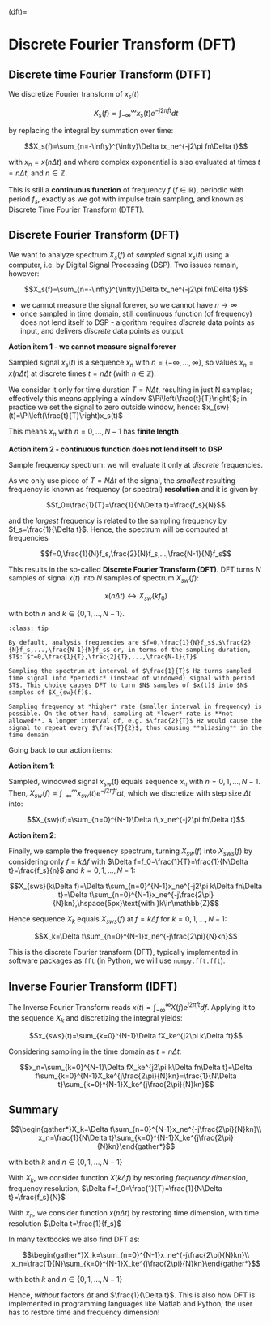 (dft)=
# Discrete Fourier Transform (DFT)

## Discrete time Fourier Transform (DTFT)

We discretize Fourier transform of $x_s(t)$

$$X_s(f)=\int_{-\infty}^{\infty}x_s(t)e^{-j2\pi ft}dt$$

by replacing the integral by summation over time:

$$X_s(f)=\sum_{n=-\infty}^{\infty}\Delta tx_ne^{-j2\pi fn\Delta t}$$

with $x_n=x(n\Delta t)$ and where complex exponential is also evaluated at times $t=n\Delta t$, and $n\in\mathbb{Z}$.

This is still a **continuous function** of frequency $f$ ($f\in\mathbb{R}$), periodic with period $f_s$, exactly as we got with impulse train sampling, and known as Discrete Time Fourier Transform (DTFT).

## Discrete Fourier Transform (DFT)

We want to analyze spectrum $X_s(f)$ of *sampled* signal $x_s(t)$ using a computer, i.e. by Digital Signal Processing (DSP). Two issues remain, however:

$$X_s(f)=\sum_{n=-\infty}^{\infty}\Delta tx_ne^{-j2\pi fn\Delta t}$$

* we cannot measure the signal forever, so we cannot have $n\to\infty$
* once sampled in time domain, still continuous function (of frequency) does not lend itself to DSP - algorithm requires *discrete* data points as input, and delivers *discrete* data points as output

**Action item 1 - we cannot measure signal forever**

Sampled signal $x_s(t)$ is a sequence $x_n$ with $n=\{-\infty,...,\infty\}$, so values $x_n=x(n\Delta t)$ at discrete times $t=n\Delta t$ (with $n\in\mathbb{Z}$).

We consider it only for time duration $T=N\Delta t$, resulting in just N samples; effectively this means applying a window $\Pi\left(\frac{t}{T}\right)$; in practice we set the signal to zero outside window, hence: $x_{sw}(t)=\Pi\left(\frac{t}{T}\right)x_s(t)$

This means $x_n$ with $n=0,...,N-1$ has **finite length**

**Action item 2 - continuous function does not lend itself to DSP**

Sample frequency spectrum: we will evaluate it only at *discrete* frequencies.

As we only use piece of $T=N\Delta t$ of the signal, the *smallest* resulting frequency is known as frequency (or spectral) **resolution** and it is given by

$$f_0=\frac{1}{T}=\frac{1}{N\Delta t}=\frac{f_s}{N}$$

and the *largest* frequency is related to the sampling frequency by $f_s=\frac{1}{\Delta t}$. Hence, the spectrum will be computed at frequencies

$$f=0,\frac{1}{N}f_s,\frac{2}{N}f_s,...,\frac{N-1}{N}f_s$$

This results in the so-called **Discrete Fourier Transform (DFT)**. DFT turns $N$ samples of signal $x(t)$ into $N$ samples of spectrum $X_{sw}(f)$:

$$x(n\Delta t) \leftrightarrow X_{sw}(kf_0)$$

with both $n$ and $k\in\{0,1,...,N-1\}$.

```{admonition} Frequency sampling (background information)
:class: tip

By default, analysis frequencies are $f=0,\frac{1}{N}f_s$,$\frac{2}{N}f_s,...,\frac{N-1}{N}f_s$ or, in terms of the sampling duration, $T$: $f=0,\frac{1}{T},\frac{2}{T},...,\frac{N-1}{T}$

Sampling the spectrum at interval of $\frac{1}{T}$ Hz turns sampled time signal into *periodic* (instead of windowed) signal with period $T$. This choice causes DFT to turn $N$ samples of $x(t)$ into $N$ samples of $X_{sw}(f)$.

Sampling frequency at *higher* rate (smaller interval in frequency) is possible. On the other hand, sampling at *lower* rate is **not allowed**. A longer interval of, e.g. $\frac{2}{T}$ Hz would cause the signal to repeat every $\frac{T}{2}$, thus causing **aliasing** in the time domain
```

Going back to our action items:

**Action item 1**:

Sampled, windowed signal $x_{sw}(t)$ equals sequence $x_n$ with $n=0,1,...,N-1$. Then, $X_{sw}(f)=\int_{-\infty}^{\infty}x_{sw}(t)e^{-j2\pi ft}dt$, which we discretize with step size $\Delta t$ into:

$$X_{sw}(f)=\sum_{n=0}^{N-1}\Delta t\,x_ne^{-j2\pi fn\Delta t}$$

**Action item 2**:

Finally, we sample the frequency spectrum, turning $X_{sw}(f)$ into $X_{sws}(f)$ by considering only $f=k\Delta f$ with $\Delta f=f_0=\frac{1}{T}=\frac{1}{N\Delta t}=\frac{f_s}{n}$ and $k=0,1,...,N-1$:

$$X_{sws}(k\Delta f)=\Delta t\sum_{n=0}^{N-1}x_ne^{-j2\pi k\Delta fn\Delta t}=\Delta t\sum_{n=0}^{N-1}x_ne^{-j\frac{2\pi}{N}kn},\hspace{5px}\text{with }k\in\mathbb{Z}$$

Hence sequence $X_k$ equals $X_{sws}(f)$ at $f=k\Delta f$ for $k=0,1,...,N-1$:

$$X_k=\Delta t\sum_{n=0}^{N-1}x_ne^{-j\frac{2\pi}{N}kn}$$

This is the discrete Fourier transform (DFT), typically implemented in software packages as `fft` (in Python, we will use `numpy.fft.fft`).

## Inverse Fourier Transform (IDFT)

The Inverse Fourier Transform reads $x(t)=\int_{-\infty}^{\infty}X(f)e^{j2\pi ft}df$. Applying it to the sequence $X_k$ and discretizing the integral yields:

$$x_{sws}(t)=\sum_{k=0}^{N-1}\Delta fX_ke^{j2\pi k\Delta ft}$$

Considering sampling in the time domain as $t=n\Delta t$:

$$x_n=\sum_{k=0}^{N-1}\Delta fX_ke^{j2\pi k\Delta fn\Delta t}=\Delta f\sum_{k=0}^{N-1}X_ke^{j\frac{2\pi}{N}kn}=\frac{1}{N\Delta t}\sum_{k=0}^{N-1}X_ke^{j\frac{2\pi}{N}kn}$$

## Summary

$$\begin{gather*}X_k=\Delta t\sum_{n=0}^{N-1}x_ne^{-j\frac{2\pi}{N}kn}\\ x_n=\frac{1}{N\Delta t}\sum_{k=0}^{N-1}X_ke^{j\frac{2\pi}{N}kn}\end{gather*}$$

with both $k$ and $n\in\{0,1,...,N-1\}$

With $X_k$, we consider function $X(k\Delta f)$ by restoring *frequency dimension*, frequency resolution, $\Delta f=f_0=\frac{1}{T}=\frac{1}{N\Delta t}=\frac{f_s}{N}$

With $x_n$, we consider function $x(n\Delta t)$ by restoring time dimension, with time resolution $\Delta t=\frac{1}{f_s}$

In many textbooks we also find DFT as:

$$\begin{gather*}X_k=\sum_{n=0}^{N-1}x_ne^{-j\frac{2\pi}{N}kn}\\ x_n=\frac{1}{N}\sum_{k=0}^{N-1}X_ke^{j\frac{2\pi}{N}kn}\end{gather*}$$

with both $k$ and $n\in\{0,1,...,N-1\}$

Hence, *without* factors $\Delta t$ and $\frac{1}{\Delta t}$. This is also how DFT is implemented in programming languages like Matlab and Python; the user has to restore time and frequency dimension!

